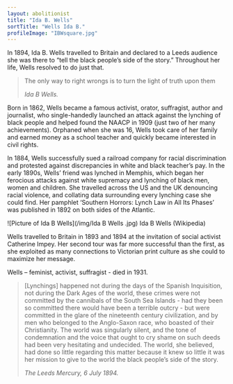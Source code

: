 ```yaml
---
layout: abolitionist
title: "Ida B. Wells"
sortTitle: "Wells Ida B."
profileImage: "IBWsquare.jpg"
---
```


In 1894, Ida B. Wells travelled to Britain and declared to a Leeds audience she was there to “tell the black people’s side of the story.” Throughout her life, Wells resolved to do just that.

>The only way to right wrongs is to turn the light of truth upon them
> <footer><cite>Ida B Wells.</cite></footer>

Born in 1862, Wells became a famous activist, orator, suffragist, author and journalist, who single-handedly launched an attack against the lynching of black people and helped found the NAACP in 1909 (just two of her many achievements). Orphaned when she was 16, Wells took care of her family and earned money as a school teacher and quickly became interested in civil rights.

In 1884, Wells successfully sued a railroad company for racial discrimination and protested against discrepancies in white and black teacher’s pay. In the early 1890s, Wells’ friend was lynched in Memphis, which began her ferocious attacks against white supremacy and lynching of black men, women and children. She travelled across the US and the UK denouncing racial violence, and collating data surrounding every lynching case she could find. Her pamphlet ‘Southern Horrors: Lynch Law in All Its Phases’ was published in 1892 on both sides of the Atlantic.

![Picture of Ida B Wells](/img/Ida B Wells .jpg)
<span class="caption text-muted">Ida B Wells (Wikipedia)</span>

Wells travelled to Britain in 1893 and 1894 at the invitation of social activist Catherine Impey. Her second tour was far more successful than the first, as she exploited as many connections to Victorian print culture as she could to maximize her message.

Wells – feminist, activist, suffragist - died in 1931.

> [Lynchings] happened not during the days of the Spanish Inquisition, not during the Dark Ages of the world, these crimes were not committed by the cannibals of the South Sea Islands - had they been so committed there would have been a terrible outcry - but were committed in the glare of the nineteenth century civilization, and by men who belonged to the Anglo-Saxon race, who boasted of their Christianity. The world was singularly silent, and the tone of condemnation and the voice that ought to cry shame on such deeds had been very hesitating and undecided. The world, she believed, had done so little regarding this matter because it knew so little it was her mission to give to the world the black people’s side of the story.
> <footer><cite>The Leeds Mercury, 6 July 1894.</cite></footer>
